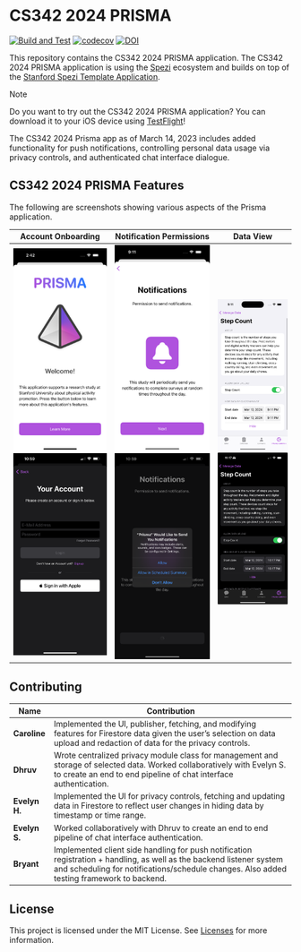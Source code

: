 <!--

This source file is part of the Stanford Prisma Application based on the Stanford Spezi Template Application project

SPDX-FileCopyrightText: 2023 Stanford University

SPDX-License-Identifier: MIT

-->

# CS342 2024 PRISMA

[![Build and Test](https://github.com/CS342/2024-Prisma/actions/workflows/build-and-test.yml/badge.svg)](https://github.com/CS342/2024-Prisma/actions/workflows/build-and-test.yml)
[![codecov](https://codecov.io/gh/CS342/2024-Prisma/graph/badge.svg?token=Kl2PgPHuci)](https://codecov.io/gh/CS342/2024-Prisma)
[![DOI](https://zenodo.org/badge/DOI/10.5281/zenodo.10521597.svg)](https://doi.org/10.5281/zenodo.10521597)

This repository contains the CS342 2024 PRISMA application.
The CS342 2024 PRISMA application is using the [Spezi](https://github.com/StanfordSpezi/Spezi) ecosystem and builds on top of the [Stanford Spezi Template Application](https://github.com/StanfordSpezi/SpeziTemplateApplication).

> [!NOTE]  
> Do you want to try out the CS342 2024 PRISMA application? You can download it to your iOS device using [TestFlight](https://testflight.apple.com/join/bPu7kUoM)!
>
The CS342 2024 Prisma app as of March 14, 2023 includes added functionality for push notifications, controlling personal data usage via privacy controls, and authenticated chat interface dialogue. 


## CS342 2024 PRISMA Features
The following are screenshots showing various aspects of the Prisma application.

| Account Onboarding | Notification Permissions | Data View |
|:------------------:|:------------------------:|:---------:|
| ![An account Onboarding page.](Prisma/Supporting%20Files/PrismaApplication.docc/Resources/Onboarding/AccountOnboarding.png#gh-light-mode-only) ![An account Onboarding page.](Prisma/Supporting%20Files/PrismaApplication.docc/Resources/Onboarding/AccountOnboarding~dark.png#gh-dark-mode-only) | ![A Notification Permissions page.](Prisma/Supporting%20Files/PrismaApplication.docc/Resources/Onboarding/NotificationPermissions.png#gh-light-mode-only) ![A Notification Permissions page.](Prisma/Supporting%20Files/PrismaApplication.docc/Resources/Onboarding/NotificationPermissions~dark.png#gh-dark-mode-only) | ![A data view.](Prisma/Supporting%20Files/PrismaApplication.docc/Resources/Onboarding/DataView.png#gh-light-mode-only) ![A data view.](Prisma/Supporting%20Files/PrismaApplication.docc/Resources/Onboarding/DataView~dark.png#gh-dark-mode-only) |


## Contributing

| Name       | Contribution |
|------------|--------------|
| **Caroline** | Implemented the UI, publisher, fetching, and modifying features for Firestore data given the user’s selection on data upload and redaction of data for the privacy controls. |
| **Dhruv**    | Wrote centralized privacy module class for management and storage of selected data. Worked collaboratively with Evelyn S. to create an end to end pipeline of chat interface authentication. |
| **Evelyn H.** | Implemented the UI for privacy controls, fetching and updating data in Firestore to reflect user changes in hiding data by timestamp or time range. |
| **Evelyn S.** | Worked collaboratively with Dhruv to create an end to end pipeline of chat interface authentication. |
| **Bryant**   | Implemented client side handling for push notification registration + handling, as well as the backend listener system and scheduling for notifications/schedule changes. Also added testing framework to backend. |



## License

This project is licensed under the MIT License. See [Licenses](LICENSES) for more information.
